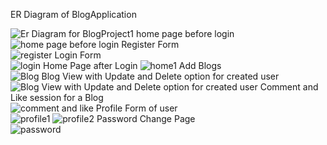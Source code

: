 
ER Diagram of BlogApplication


![Er Diagram for BlogProject1](https://user-images.githubusercontent.com/115171789/225292494-0cb1e229-3aef-4e6a-8888-038dc4fd6e3e.png)
home page before login 
![home page before login](https://user-images.githubusercontent.com/115171789/225292657-fd88f1de-9bb9-4426-96b5-6414d7e2448a.png)
Register Form  
![register](https://user-images.githubusercontent.com/115171789/225292810-305b70ff-b5b1-413b-ab95-fabc2d3874f6.png)
Login Form  
![login](https://user-images.githubusercontent.com/115171789/225292884-45d52528-285c-49db-93e7-0acc179da01a.png)
Home Page after Login
![home1](https://user-images.githubusercontent.com/115171789/225293123-d5e650bd-e643-473a-9185-1c16ad9d7a56.png)
Add Blogs  
![Blog ](https://user-images.githubusercontent.com/115171789/225293281-d37484f5-5a7f-4c4c-a9ec-981bd9913079.png)
Blog View with Update and Delete option for created user
![Blog View with Update and Delete option for created user](https://user-images.githubusercontent.com/115171789/225293511-ebff6342-7c0f-411e-a669-4751afb82e8f.png)
Comment and Like session for a Blog  
![comment and like](https://user-images.githubusercontent.com/115171789/225293585-9cbddae7-0cfe-43a8-95bf-b24a2a85adb7.png)
Profile Form of user  
![profile1](https://user-images.githubusercontent.com/115171789/225293691-f13eaede-355a-456a-818d-5a59cfe648ac.png)
![profile2](https://user-images.githubusercontent.com/115171789/225293718-0a91f930-8252-4a0e-a338-eb820c66f7e1.png)
Password Change Page  
![password](https://user-images.githubusercontent.com/115171789/225293797-20e880f8-8989-457e-9e5a-bd05f12da6b1.png)
